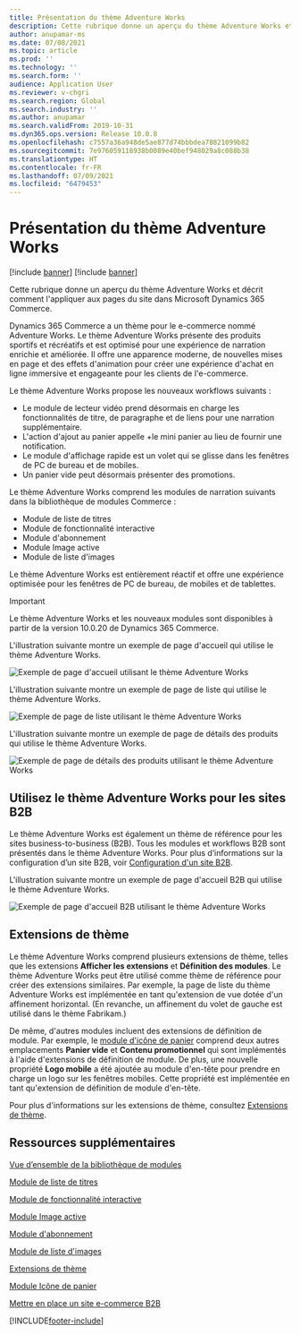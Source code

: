 ```yaml
---
title: Présentation du thème Adventure Works
description: Cette rubrique donne un aperçu du thème Adventure Works et décrit comment l'appliquer aux pages du site dans Microsoft Dynamics 365 Commerce.
author: anupamar-ms
ms.date: 07/08/2021
ms.topic: article
ms.prod: ''
ms.technology: ''
ms.search.form: ''
audience: Application User
ms.reviewer: v-chgri
ms.search.region: Global
ms.search.industry: ''
ms.author: anupamar
ms.search.validFrom: 2019-10-31
ms.dyn365.ops.version: Release 10.0.8
ms.openlocfilehash: c7557a36a948de5ae877d74bbbdea78821099b82
ms.sourcegitcommit: 7e976059118938b0089e40bef948029a8c088b38
ms.translationtype: HT
ms.contentlocale: fr-FR
ms.lasthandoff: 07/09/2021
ms.locfileid: "6479453"
---
```

# <a name="adventure-works-theme-overview"></a>Présentation du thème Adventure Works

[!include [banner](includes/banner.md)]
[!include [banner](includes/preview-banner.md)]

Cette rubrique donne un aperçu du thème Adventure Works et décrit comment l'appliquer aux pages du site dans Microsoft Dynamics 365 Commerce.

Dynamics 365 Commerce a un thème pour le e-commerce nommé Adventure Works. Le thème Adventure Works présente des produits sportifs et récréatifs et est optimisé pour une expérience de narration enrichie et améliorée. Il offre une apparence moderne, de nouvelles mises en page et des effets d'animation pour créer une expérience d'achat en ligne immersive et engageante pour les clients de l'e-commerce.

Le thème Adventure Works propose les nouveaux workflows suivants :

- Le module de lecteur vidéo prend désormais en charge les fonctionnalités de titre, de paragraphe et de liens pour une narration supplémentaire.
- L'action d'ajout au panier appelle +le mini panier au lieu de fournir une notification.
- Le module d'affichage rapide est un volet qui se glisse dans les fenêtres de PC de bureau et de mobiles.
- Un panier vide peut désormais présenter des promotions.

Le thème Adventure Works comprend les modules de narration suivants dans la bibliothèque de modules Commerce :

- Module de liste de titres
- Module de fonctionnalité interactive
- Module d'abonnement
- Module Image active
- Module de liste d'images

Le thème Adventure Works est entièrement réactif et offre une expérience optimisée pour les fenêtres de PC de bureau, de mobiles et de tablettes.

> [!IMPORTANT]
> Le thème Adventure Works et les nouveaux modules sont disponibles à partir de la version 10.0.20 de Dynamics 365 Commerce.

L'illustration suivante montre un exemple de page d'accueil qui utilise le thème Adventure Works.

![Exemple de page d'accueil utilisant le thème Adventure Works](./media/aw_b2c.PNG)

L'illustration suivante montre un exemple de page de liste qui utilise le thème Adventure Works.

![Exemple de page de liste utilisant le thème Adventure Works](./media/Aw_list.PNG)

L'illustration suivante montre un exemple de page de détails des produits qui utilise le thème Adventure Works.

![Exemple de page de détails des produits utilisant le thème Adventure Works](./media/aw_pdp.PNG)

## <a name="use-the-adventure-works-theme-for-b2b-sites"></a>Utilisez le thème Adventure Works pour les sites B2B

Le thème Adventure Works est également un thème de référence pour les sites business-to-business (B2B). Tous les modules et workflows B2B sont présentés dans le thème Adventure Works. Pour plus d’informations sur la configuration d’un site B2B, voir [Configuration d'un site B2B](./b2b/set-up-b2b-site.md).

L'illustration suivante montre un exemple de page d'accueil B2B qui utilise le thème Adventure Works.

![Exemple de page d'accueil B2B utilisant le thème Adventure Works](./media/aw_b2b.PNG)

## <a name="theme-extensions"></a>Extensions de thème

Le thème Adventure Works comprend plusieurs extensions de thème, telles que les extensions **Afficher les extensions** et **Définition des modules**. Le thème Adventure Works peut être utilisé comme thème de référence pour créer des extensions similaires. Par exemple, la page de liste du thème Adventure Works est implémentée en tant qu'extension de vue dotée d'un affinement horizontal. (En revanche, un affinement du volet de gauche est utilisé dans le thème Fabrikam.)

De même, d'autres modules incluent des extensions de définition de module. Par exemple, le [module d'icône de panier](cart-icon-module.md) comprend deux autres emplacements **Panier vide** et **Contenu promotionnel** qui sont implémentés à l'aide d'extensions de définition de module. De plus, une nouvelle propriété **Logo mobile** a été ajoutée au module d'en-tête pour prendre en charge un logo sur les fenêtres mobiles. Cette propriété est implémentée en tant qu'extension de définition de module d'en-tête.

Pour plus d'informations sur les extensions de thème, consultez [Extensions de thème](e-commerce-extensibility/theme-module-extensions.md).

## <a name="additional-resources"></a>Ressources supplémentaires

[Vue d’ensemble de la bibliothèque de modules](starter-kit-overview.md)

[Module de liste de titres](tile-list-module.md)

[Module de fonctionnalité interactive](interactive-feature-module.md)

[Module Image active](active-image-module.md)

[Module d'abonnement](subscribe-module.md)

[Module de liste d'images](image-list-module.md)

[Extensions de thème](e-commerce-extensibility/theme-module-extensions.md)

[Module Icône de panier](cart-icon-module.md)

[Mettre en place un site e-commerce B2B](./b2b/set-up-b2b-site.md)

[!INCLUDE[footer-include](../includes/footer-banner.md)]
